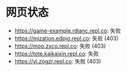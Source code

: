 # 网页状态
- https://game-example.rdianc.repl.co: 失败
- https://mization.edpjg.repl.co: 失败 (403)
- https://moo.zxco.repl.co: 失败 (403)
- https://tote.kaikaixin.repl.co: 失败
- https://vi.zogzr.repl.co: 失败 (403)
